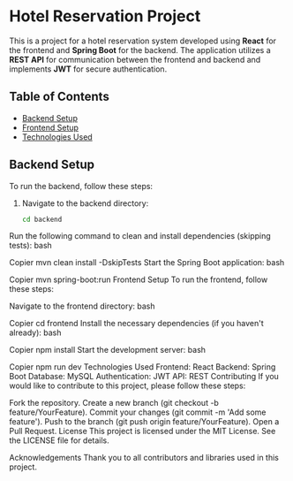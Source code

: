 # Hotel Reservation Project 

This is a project for a hotel reservation system developed using **React** for the frontend and **Spring Boot** for the backend. The application utilizes a **REST API** for communication between the frontend and backend and implements **JWT** for secure authentication.

## Table of Contents
- [Backend Setup](#backend-setup)
- [Frontend Setup](#frontend-setup)
- [Technologies Used](#technologies-used)

## Backend Setup

To run the backend, follow these steps:

1. Navigate to the backend directory:
   ```bash
   cd backend
Run the following command to clean and install dependencies (skipping tests):
bash

Copier
mvn clean install -DskipTests
Start the Spring Boot application:
bash

Copier
mvn spring-boot:run
Frontend Setup
To run the frontend, follow these steps:

Navigate to the frontend directory:
bash

Copier
cd frontend
Install the necessary dependencies (if you haven't already):
bash

Copier
npm install
Start the development server:
bash

Copier
npm run dev
Technologies Used
Frontend: React
Backend: Spring Boot
Database: MySQL
Authentication: JWT
API: REST
Contributing
If you would like to contribute to this project, please follow these steps:

Fork the repository.
Create a new branch (git checkout -b feature/YourFeature).
Commit your changes (git commit -m 'Add some feature').
Push to the branch (git push origin feature/YourFeature).
Open a Pull Request.
License
This project is licensed under the MIT License. See the LICENSE file for details.

Acknowledgements
Thank you to all contributors and libraries used in this project.

